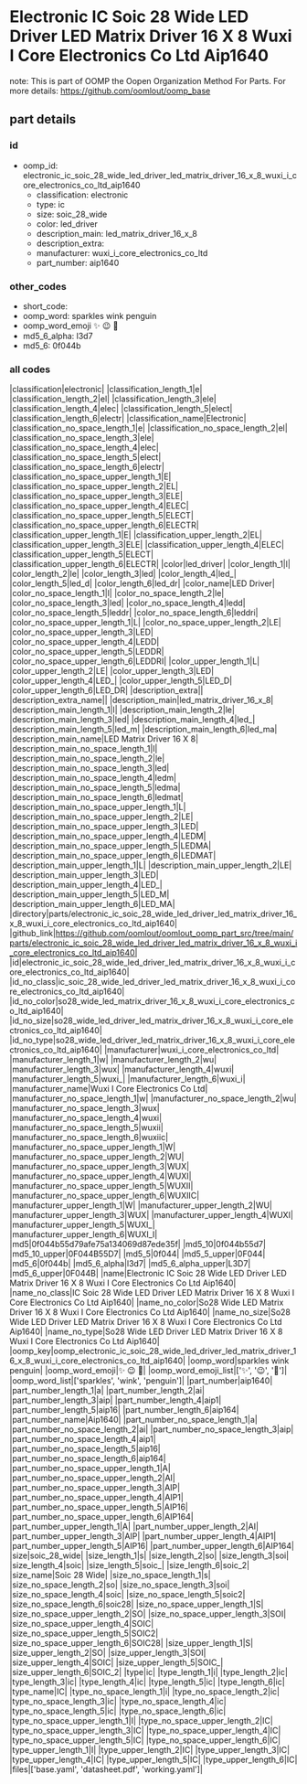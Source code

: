# Electronic IC Soic 28 Wide LED Driver LED Matrix Driver 16 X 8 Wuxi I Core Electronics Co Ltd Aip1640  

note: This is part of OOMP the Oopen Organization Method For Parts. For more details: https://github.com/oomlout/oomp_base

##  part details





### id
* oomp_id: electronic_ic_soic_28_wide_led_driver_led_matrix_driver_16_x_8_wuxi_i_core_electronics_co_ltd_aip1640
  * classification: electronic
  * type: ic
  * size: soic_28_wide
  * color: led_driver
  * description_main: led_matrix_driver_16_x_8
  * description_extra: 
  * manufacturer: wuxi_i_core_electronics_co_ltd
  * part_number: aip1640

### other_codes
* short_code: 
* oomp_word: sparkles wink penguin
* oomp_word_emoji :sparkles: :wink: :penguin:
* md5_6_alpha: l3d7
* md5_6: 0f044b

### all codes 
|classification|electronic|
|classification_length_1|e|
|classification_length_2|el|
|classification_length_3|ele|
|classification_length_4|elec|
|classification_length_5|elect|
|classification_length_6|electr|
|classification_name|Electronic|
|classification_no_space_length_1|e|
|classification_no_space_length_2|el|
|classification_no_space_length_3|ele|
|classification_no_space_length_4|elec|
|classification_no_space_length_5|elect|
|classification_no_space_length_6|electr|
|classification_no_space_upper_length_1|E|
|classification_no_space_upper_length_2|EL|
|classification_no_space_upper_length_3|ELE|
|classification_no_space_upper_length_4|ELEC|
|classification_no_space_upper_length_5|ELECT|
|classification_no_space_upper_length_6|ELECTR|
|classification_upper_length_1|E|
|classification_upper_length_2|EL|
|classification_upper_length_3|ELE|
|classification_upper_length_4|ELEC|
|classification_upper_length_5|ELECT|
|classification_upper_length_6|ELECTR|
|color|led_driver|
|color_length_1|l|
|color_length_2|le|
|color_length_3|led|
|color_length_4|led_|
|color_length_5|led_d|
|color_length_6|led_dr|
|color_name|LED Driver|
|color_no_space_length_1|l|
|color_no_space_length_2|le|
|color_no_space_length_3|led|
|color_no_space_length_4|ledd|
|color_no_space_length_5|leddr|
|color_no_space_length_6|leddri|
|color_no_space_upper_length_1|L|
|color_no_space_upper_length_2|LE|
|color_no_space_upper_length_3|LED|
|color_no_space_upper_length_4|LEDD|
|color_no_space_upper_length_5|LEDDR|
|color_no_space_upper_length_6|LEDDRI|
|color_upper_length_1|L|
|color_upper_length_2|LE|
|color_upper_length_3|LED|
|color_upper_length_4|LED_|
|color_upper_length_5|LED_D|
|color_upper_length_6|LED_DR|
|description_extra||
|description_extra_name||
|description_main|led_matrix_driver_16_x_8|
|description_main_length_1|l|
|description_main_length_2|le|
|description_main_length_3|led|
|description_main_length_4|led_|
|description_main_length_5|led_m|
|description_main_length_6|led_ma|
|description_main_name|LED Matrix Driver 16 X 8|
|description_main_no_space_length_1|l|
|description_main_no_space_length_2|le|
|description_main_no_space_length_3|led|
|description_main_no_space_length_4|ledm|
|description_main_no_space_length_5|ledma|
|description_main_no_space_length_6|ledmat|
|description_main_no_space_upper_length_1|L|
|description_main_no_space_upper_length_2|LE|
|description_main_no_space_upper_length_3|LED|
|description_main_no_space_upper_length_4|LEDM|
|description_main_no_space_upper_length_5|LEDMA|
|description_main_no_space_upper_length_6|LEDMAT|
|description_main_upper_length_1|L|
|description_main_upper_length_2|LE|
|description_main_upper_length_3|LED|
|description_main_upper_length_4|LED_|
|description_main_upper_length_5|LED_M|
|description_main_upper_length_6|LED_MA|
|directory|parts/electronic_ic_soic_28_wide_led_driver_led_matrix_driver_16_x_8_wuxi_i_core_electronics_co_ltd_aip1640|
|github_link|https://github.com/oomlout/oomlout_oomp_part_src/tree/main/parts/electronic_ic_soic_28_wide_led_driver_led_matrix_driver_16_x_8_wuxi_i_core_electronics_co_ltd_aip1640|
|id|electronic_ic_soic_28_wide_led_driver_led_matrix_driver_16_x_8_wuxi_i_core_electronics_co_ltd_aip1640|
|id_no_class|ic_soic_28_wide_led_driver_led_matrix_driver_16_x_8_wuxi_i_core_electronics_co_ltd_aip1640|
|id_no_color|so28_wide_led_matrix_driver_16_x_8_wuxi_i_core_electronics_co_ltd_aip1640|
|id_no_size|so28_wide_led_driver_led_matrix_driver_16_x_8_wuxi_i_core_electronics_co_ltd_aip1640|
|id_no_type|so28_wide_led_driver_led_matrix_driver_16_x_8_wuxi_i_core_electronics_co_ltd_aip1640|
|manufacturer|wuxi_i_core_electronics_co_ltd|
|manufacturer_length_1|w|
|manufacturer_length_2|wu|
|manufacturer_length_3|wux|
|manufacturer_length_4|wuxi|
|manufacturer_length_5|wuxi_|
|manufacturer_length_6|wuxi_i|
|manufacturer_name|Wuxi I Core Electronics Co Ltd|
|manufacturer_no_space_length_1|w|
|manufacturer_no_space_length_2|wu|
|manufacturer_no_space_length_3|wux|
|manufacturer_no_space_length_4|wuxi|
|manufacturer_no_space_length_5|wuxii|
|manufacturer_no_space_length_6|wuxiic|
|manufacturer_no_space_upper_length_1|W|
|manufacturer_no_space_upper_length_2|WU|
|manufacturer_no_space_upper_length_3|WUX|
|manufacturer_no_space_upper_length_4|WUXI|
|manufacturer_no_space_upper_length_5|WUXII|
|manufacturer_no_space_upper_length_6|WUXIIC|
|manufacturer_upper_length_1|W|
|manufacturer_upper_length_2|WU|
|manufacturer_upper_length_3|WUX|
|manufacturer_upper_length_4|WUXI|
|manufacturer_upper_length_5|WUXI_|
|manufacturer_upper_length_6|WUXI_I|
|md5|0f044b55d79afe75a134069d87ede35f|
|md5_10|0f044b55d7|
|md5_10_upper|0F044B55D7|
|md5_5|0f044|
|md5_5_upper|0F044|
|md5_6|0f044b|
|md5_6_alpha|l3d7|
|md5_6_alpha_upper|L3D7|
|md5_6_upper|0F044B|
|name|Electronic IC Soic 28 Wide LED Driver LED Matrix Driver 16 X 8 Wuxi I Core Electronics Co Ltd Aip1640|
|name_no_class|IC Soic 28 Wide LED Driver LED Matrix Driver 16 X 8 Wuxi I Core Electronics Co Ltd Aip1640|
|name_no_color|So28 Wide LED Matrix Driver 16 X 8 Wuxi I Core Electronics Co Ltd Aip1640|
|name_no_size|So28 Wide LED Driver LED Matrix Driver 16 X 8 Wuxi I Core Electronics Co Ltd Aip1640|
|name_no_type|So28 Wide LED Driver LED Matrix Driver 16 X 8 Wuxi I Core Electronics Co Ltd Aip1640|
|oomp_key|oomp_electronic_ic_soic_28_wide_led_driver_led_matrix_driver_16_x_8_wuxi_i_core_electronics_co_ltd_aip1640|
|oomp_word|sparkles wink penguin|
|oomp_word_emoji|:sparkles: :wink: :penguin:|
|oomp_word_emoji_list|[':sparkles:', ':wink:', ':penguin:']|
|oomp_word_list|['sparkles', 'wink', 'penguin']|
|part_number|aip1640|
|part_number_length_1|a|
|part_number_length_2|ai|
|part_number_length_3|aip|
|part_number_length_4|aip1|
|part_number_length_5|aip16|
|part_number_length_6|aip164|
|part_number_name|Aip1640|
|part_number_no_space_length_1|a|
|part_number_no_space_length_2|ai|
|part_number_no_space_length_3|aip|
|part_number_no_space_length_4|aip1|
|part_number_no_space_length_5|aip16|
|part_number_no_space_length_6|aip164|
|part_number_no_space_upper_length_1|A|
|part_number_no_space_upper_length_2|AI|
|part_number_no_space_upper_length_3|AIP|
|part_number_no_space_upper_length_4|AIP1|
|part_number_no_space_upper_length_5|AIP16|
|part_number_no_space_upper_length_6|AIP164|
|part_number_upper_length_1|A|
|part_number_upper_length_2|AI|
|part_number_upper_length_3|AIP|
|part_number_upper_length_4|AIP1|
|part_number_upper_length_5|AIP16|
|part_number_upper_length_6|AIP164|
|size|soic_28_wide|
|size_length_1|s|
|size_length_2|so|
|size_length_3|soi|
|size_length_4|soic|
|size_length_5|soic_|
|size_length_6|soic_2|
|size_name|Soic 28 Wide|
|size_no_space_length_1|s|
|size_no_space_length_2|so|
|size_no_space_length_3|soi|
|size_no_space_length_4|soic|
|size_no_space_length_5|soic2|
|size_no_space_length_6|soic28|
|size_no_space_upper_length_1|S|
|size_no_space_upper_length_2|SO|
|size_no_space_upper_length_3|SOI|
|size_no_space_upper_length_4|SOIC|
|size_no_space_upper_length_5|SOIC2|
|size_no_space_upper_length_6|SOIC28|
|size_upper_length_1|S|
|size_upper_length_2|SO|
|size_upper_length_3|SOI|
|size_upper_length_4|SOIC|
|size_upper_length_5|SOIC_|
|size_upper_length_6|SOIC_2|
|type|ic|
|type_length_1|i|
|type_length_2|ic|
|type_length_3|ic|
|type_length_4|ic|
|type_length_5|ic|
|type_length_6|ic|
|type_name|IC|
|type_no_space_length_1|i|
|type_no_space_length_2|ic|
|type_no_space_length_3|ic|
|type_no_space_length_4|ic|
|type_no_space_length_5|ic|
|type_no_space_length_6|ic|
|type_no_space_upper_length_1|I|
|type_no_space_upper_length_2|IC|
|type_no_space_upper_length_3|IC|
|type_no_space_upper_length_4|IC|
|type_no_space_upper_length_5|IC|
|type_no_space_upper_length_6|IC|
|type_upper_length_1|I|
|type_upper_length_2|IC|
|type_upper_length_3|IC|
|type_upper_length_4|IC|
|type_upper_length_5|IC|
|type_upper_length_6|IC|
|files|['base.yaml', 'datasheet.pdf', 'working.yaml']|
